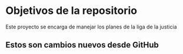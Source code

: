 # Objetivos de la repositorio

Este proyecto se encarga de manejar los planes de la liga de la justicia

## Estos son cambios nuevos desde GitHub

